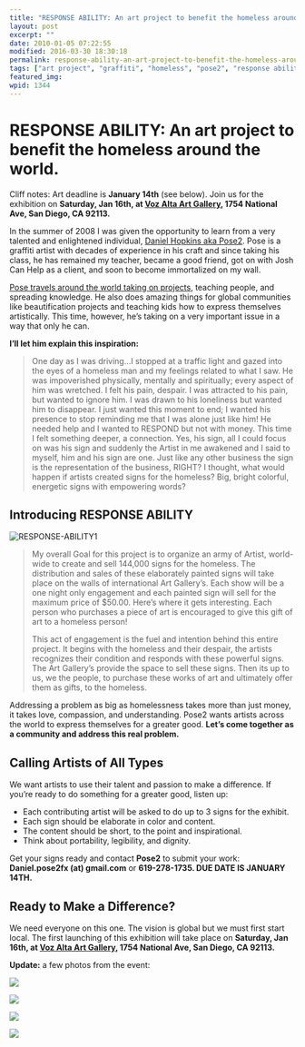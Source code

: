 ```yaml
---
title: "RESPONSE ABILITY: An art project to benefit the homeless around the world."
layout: post
excerpt: ""
date: 2010-01-05 07:22:55
modified: 2016-03-30 18:30:18
permalink: response-ability-an-art-project-to-benefit-the-homeless-around-the-world/index.html
tags: ["art project", "graffiti", "homeless", "pose2", "response ability", "about joshcanhelp", "design &amp; creative process"]
featured_img: 
wpid: 1344
---
```


# RESPONSE ABILITY: An art project to benefit the homeless around the world.

Cliff notes: Art deadline is **January 14th** (see below). Join us for the exhibition on **Saturday, Jan 16th, at [Voz Alta Art Gallery](http://www.vozaltaproject.org), 1754 National Ave, San Diego, CA 92113.**

In the summer of 2008 I was given the opportunity to learn from a very talented and enlightened individual, [Daniel Hopkins aka Pose2](http://posetwo.com). Pose is a graffiti artist with decades of experience in his craft and since taking his class, he has remained my teacher, became a good friend, got on with Josh Can Help as a client, and soon to become immortalized on my wall.

[Pose travels around the world taking on projects](http://posetwo.com/igetaround), teaching people, and spreading knowledge. He also does amazing things for global communities like beautification projects and teaching kids how to express themselves artistically. This time, however, he’s taking on a very important issue in a way that only he can.

**I’ll let him explain this inspiration:**

> One day as I was driving…I stopped at a traffic light and gazed into the eyes of a homeless man and my feelings related to what I saw. He was impoverished physically, mentally and spiritually; every aspect of him was wretched. I felt his pain, despair. I was attracted to his pain, but wanted to ignore him. I was drawn to his loneliness but wanted him to disappear. I just wanted this moment to end; I wanted his presence to stop reminding me that I was alone just like him! He needed help and I wanted to RESPOND but not with money. This time I felt something deeper, a connection. Yes, his sign, all I could focus on was his sign and suddenly the Artist in me awakened and I said to myself, him and his sign are one. Just like any other business the sign is the representation of the business, RIGHT? I thought, what would happen if artists created signs for the homeless? Big, bright colorful, energetic signs with empowering words?

Introducing RESPONSE ABILITY
----------------------------

![RESPONSE-ABILITY1](/_images/2010/01/RESPONSE-ABILITY1.jpg "RESPONSE-ABILITY1")

> My overall Goal for this project is to organize an army of Artist, world-wide to create and sell 144,000 signs for the homeless. The distribution and sales of these elaborately painted signs will take place on the walls of international Art Gallery’s. Each show will be a one night only engagement and each painted sign will sell for the maximum price of $50.00. Here’s where it gets interesting. Each person who purchases a piece of art is encouraged to give this gift of art to a homeless person!
> 
> This act of engagement is the fuel and intention behind this entire project. It begins with the homeless and their despair, the artists recognizes their condition and responds with these powerful signs. The Art Gallery’s provide the space to sell these signs. Then its up to us, we the people, to purchase these works of art and ultimately offer them as gifts, to the homeless.

Addressing a problem as big as homelessness takes more than just money, it takes love, compassion, and understanding. Pose2 wants artists across the world to express themselves for a greater good. **Let’s come together as a community and address this real problem.**

**Calling Artists of All Types**
--------------------------------

We want artists to use their talent and passion to make a difference. If you’re ready to do something for a greater good, listen up:

- Each contributing artist will be asked to do up to 3 signs for the exhibit.
- Each sign should be elaborate in color and content.
- The content should be short, to the point and inspirational.
- Think about portability, legibility, and dignity.

Get your signs ready and contact **Pose2** to submit your work: **Daniel.pose2fx (at) gmail.com** or **619-278-1735. DUE DATE IS JANUARY 14TH.**

**Ready to Make a Difference?**
-------------------------------

We need everyone on this one. The vision is global but we must first start local. The first launching of this exhibition will take place on **Saturday, Jan 16th, at [Voz Alta Art Gallery](http://www.vozaltaproject.org), 1754 National Ave, San Diego, CA 92113.**

**Update:** a few photos from the event:

![](http://i102.photobucket.com/albums/m93/josh054/response_ability04.jpg)

![](http://i102.photobucket.com/albums/m93/josh054/response_ability03.jpg)

![](http://i102.photobucket.com/albums/m93/josh054/response_ability01.jpg)

![](http://i102.photobucket.com/albums/m93/josh054/response_ability02.jpg)